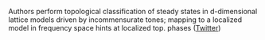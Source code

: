 
Authors perform topological classification of steady states in d-dimensional lattice models driven by incommensurate tones; mapping to a localized model in frequency space hints at localized top. phases ([Twitter](https://twitter.com/JoshuahHeath/status/1313850684513693696))
